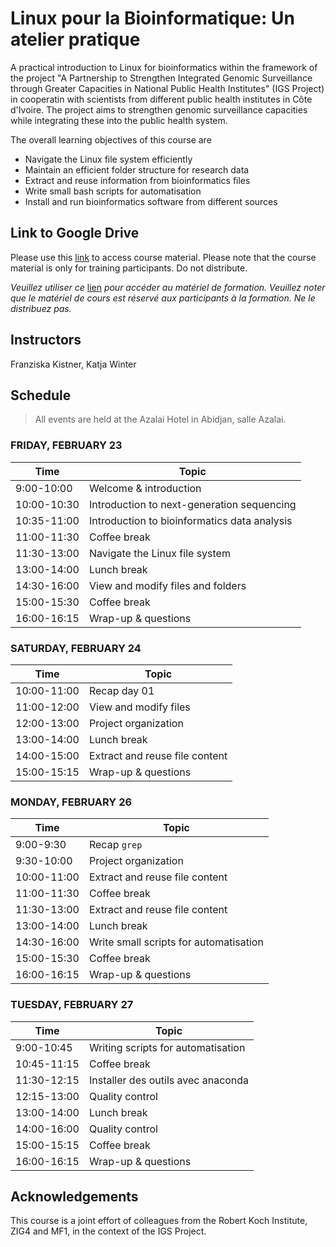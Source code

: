 # Linux pour la Bioinformatique: Un atelier pratique

A practical introduction to Linux for bioinformatics within the framework of the project "A Partnership to Strengthen Integrated Genomic Surveillance through Greater Capacities in National Public Health Institutes" (IGS Project) in cooperatin with scientists from different public health institutes in Côte d'Ivoire. The project aims to strengthen genomic surveillance capacities while integrating these into the public health system. 

The overall learning objectives of this course are
* Navigate the Linux file system efficiently
* Maintain an efficient folder structure for research data
* Extract and reuse information from bioinformatics files
* Write small bash scripts for automatisation
* Install and run bioinformatics software from different sources

## Link to Google Drive
Please use this [link](https://drive.google.com/drive/folders/1EYYgZMjR4XtmDW1dyNRWpOrN9m0Fqqpu?usp=sharing) to access course material. Please note that the course material is only for training participants. Do not distribute.

_Veuillez utiliser ce_ [lien](https://drive.google.com/drive/folders/1EYYgZMjR4XtmDW1dyNRWpOrN9m0Fqqpu?usp=sharing) _pour accéder au matériel de formation. Veuillez noter que le matériel de cours est réservé aux participants à la formation. Ne le distribuez pas._


## Instructors

 Franziska Kistner, Katja Winter

## Schedule

> All events are held at the Azalai Hotel in Abidjan, salle Azalai.

### <a name="0"></a> FRIDAY, FEBRUARY 23
| Time        | Topic |
| --          | --               |
| 9:00-10:00  | Welcome & introduction |
| 10:00-10:30 | Introduction to next-generation sequencing |
| 10:35-11:00 | Introduction to bioinformatics data analysis |
| 11:00-11:30 | Coffee break |
| 11:30-13:00 | Navigate the Linux file system | 
| 13:00-14:00 | Lunch break |
| 14:30-16:00 | View and modify files and folders |
| 15:00-15:30 | Coffee break |
| 16:00-16:15 | Wrap-up & questions |


### <a name="1"></a> SATURDAY, FEBRUARY 24
| Time        | Topic |
| --          | --    |
| 10:00-11:00 | Recap day 01 |
| 11:00-12:00 | View and modify files |
| 12:00-13:00 | Project organization |
| 13:00-14:00 | Lunch break |
| 14:00-15:00 | Extract and reuse file content |
| 15:00-15:15 | Wrap-up & questions |


### <a name="0"></a> MONDAY, FEBRUARY 26
| Time        | Topic |
| --          | --               |
| 9:00-9:30   | Recap `grep` |
| 9:30-10:00  | Project organization |
| 10:00-11:00 | Extract and reuse file content |
| 11:00-11:30 | Coffee break |
| 11:30-13:00 | Extract and reuse file content | 
| 13:00-14:00 | Lunch break |
| 14:30-16:00 | Write small scripts for automatisation |
| 15:00-15:30 | Coffee break |
| 16:00-16:15 | Wrap-up & questions |


### <a name="0"></a> TUESDAY, FEBRUARY 27
| Time        | Topic |
| --          | --               |
| 9:00-10:45  | Writing scripts for automatisation |
| 10:45-11:15 | Coffee break |
| 11:30-12:15 | Installer des outils avec anaconda | 
| 12:15-13:00 | Quality control | 
| 13:00-14:00 | Lunch break |
| 14:00-16:00 | Quality control |
| 15:00-15:15 | Coffee break |
| 16:00-16:15 | Wrap-up & questions |


## Acknowledgements

This course is a joint effort of colleagues from the Robert Koch Institute, ZIG4 and MF1, in the context of the IGS Project. 

